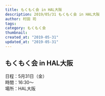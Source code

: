 ```yaml
---
title: もくもく会 in HAL大阪
description: 2019/05/31 もくもく会 in HAL大阪
author: 村田 司
tags: 
category: もくもく会
thumbnail:
created_at: "2019-05-31"
updated_at: "2019-05-31"
---
```


## もくもく会 in HAL大阪

日程：5月31日（金）  
時間：16:30～  
場所：HAL大阪
